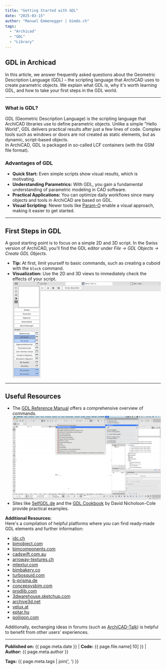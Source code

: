 ```yaml
---
title: "Getting Started with GDL"
date: "2025-03-15"
author: "Manuel Emmenegger | bimdo.ch"
tags:
  - "Archicad"
  - "GDL"
  - "Library"
---
```


## GDL in Archicad

In this article, we answer frequently asked questions about the Geometric Description Language (GDL) – the scripting language that ArchiCAD uses to create parametric objects. We explain what GDL is, why it's worth learning GDL, and how to take your first steps in the GDL world.

---

### What is GDL?
GDL (Geometric Description Language) is the scripting language that ArchiCAD libraries use to define parametric objects. Unlike a simple "Hello World", GDL delivers practical results after just a few lines of code. Complex tools such as windows or doors are not created as static elements, but as dynamic, script-based objects.  
In ArchiCAD, GDL is packaged in so-called LCF containers (with the GSM file format).

### Advantages of GDL
- **Quick Start:** Even simple scripts show visual results, which is motivating.  
- **Understanding Parametrics:** With GDL, you gain a fundamental understanding of parametric modeling in CAD software.  
- **Practical Applications:** You can optimize daily workflows since many objects and tools in ArchiCAD are based on GDL.  
- **Visual Scripting:** Newer tools like [Param-O](https://graphisoft.com/downloads/param-o) enable a visual approach, making it easier to get started.

---

## First Steps in GDL

A good starting point is to focus on a simple 2D and 3D script. In the Swiss version of ArchiCAD, you'll find the GDL editor under _File → GDL Objects → Create GDL Objects_.   

  - **Tip:** At first, limit yourself to basic commands, such as creating a cuboid with the `block` command.  
  - **Visualization:** Use the 2D and 3D views to immediately check the effects of your script.
[![Overview-Editor](assets/ac210-1000_01_Overview-Editor.png)](assets/ac210-1000_01_Overview-Editor.png)
---

## Useful Resources

- The [GDL Reference Manual](https://help.graphisoft.com/AC/24/ENG/GDL.pdf) offers a comprehensive overview of commands.
[![Reference-Manual](assets/ac210-1000_02_Reference-Manual.png)](assets/ac210-1000_02_Reference-Manual.png)
- Sites like [SelfGDL.de](https://www.selfgdl.de/) and the [GDL Cookbook](https://issuu.com/dnicholsoncole/docs/gdlcookbook3_01) by David Nicholson-Cole provide practical examples.

**Additional Resources:**   
Here's a compilation of helpful platforms where you can find ready-made GDL elements and further information:   

- [idc.ch](https://www.idc.ch/archicad/ueber-archicad/zusatzprodukte/zusatzbibliotheken/)   
- [bimobject.com](https://www.bimobject.com/de-ch/product?sort=trending)    
- [bimcomponents.com](https://bimcomponents.com/)   
- [cadswift.com.au](https://cadswift.com.au/)   
- [arroway-textures.ch](https://www.arroway-textures.ch/)   
- [mtextur.com](https://www.mtextur.com/)   
- [bimbakery.co](http://bimbakery.co/)    
- [turbosquid.com](https://www.turbosquid.com/)   
- [b-prisma.de](https://www.b-prisma.de/)   
- [concepsysbim.com](http://www.concepsysbim.com/)    
- [prodlib.com](https://www.prodlib.com/?lang=en)   
- [3dwarehouse.sketchup.com](https://3dwarehouse.sketchup.com/)   
- [archive3d.net](https://archive3d.net/)   
- [velux.at](https://www.velux.at/fachkunden/tools-technik/3d-bim-objekte)    
- [eptar.hu](https://www.eptar.hu/)   
- [poliigon.com](http://www.poliigon.com/)    

Additionally, exchanging ideas in forums (such as [ArchiCAD-Talk](https://archicad-talk.graphisoft.com/)) is helpful to benefit from other users' experiences.

---

**Published on:** {{ page.meta.date }} | **Code:** {{ page.file.name[:10] }}  | **Author:** {{ page.meta.author }}

**Tags:** {{ page.meta.tags | join(', ') }}